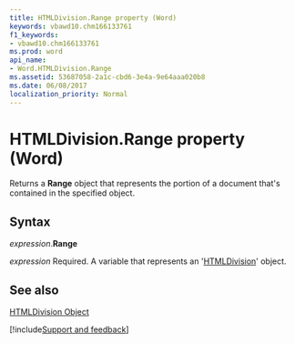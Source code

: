 ```yaml
---
title: HTMLDivision.Range property (Word)
keywords: vbawd10.chm166133761
f1_keywords:
- vbawd10.chm166133761
ms.prod: word
api_name:
- Word.HTMLDivision.Range
ms.assetid: 53687058-2a1c-cbd6-3e4a-9e64aaa020b8
ms.date: 06/08/2017
localization_priority: Normal
---
```



# HTMLDivision.Range property (Word)

Returns a  **Range** object that represents the portion of a document that's contained in the specified object.


## Syntax

_expression_.**Range**

_expression_ Required. A variable that represents an '[HTMLDivision](Word.HTMLDivision.md)' object.


## See also


[HTMLDivision Object](Word.HTMLDivision.md)

[!include[Support and feedback](~/includes/feedback-boilerplate.md)]